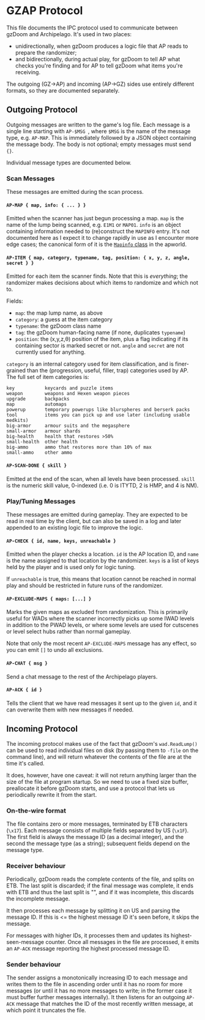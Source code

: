# GZAP Protocol

This file documents the IPC protocol used to communicate between gzDoom and
Archipelago. It's used in two places:
- unidirectionally, when gzDoom produces a logic file that AP reads to prepare
  the randomizer;
- and bidirectionally, during actual play, for gzDoom to tell AP what checks
  you're finding and for AP to tell gzDoom what items you're receiving.

The outgoing (GZ->AP) and incoming (AP->GZ) sides use entirely different formats,
so they are documented separately.


## Outgoing Protocol

Outgoing messages are written to the game's log file. Each message is a single
line starting with `AP-$MSG `, where `$MSG` is the name of the message type, e.g.
`AP-MAP`. This is immediately followed by a JSON object containing the message
body. The body is not optional; empty messages must send `{}`.

Individual message types are documented below.


### Scan Messages

These messages are emitted during the scan process.

#### `AP-MAP { map, info: { ... } }`

Emitted when the scanner has just begun processing a map. `map` is the name of the
lump being scanned, e.g. `E1M1` or `MAP01`. `info` is an object containing information
needed to (re)construct the `MAPINFO` entry. It's not documented here as I expect
it to change rapidly in use as I encounter more edge cases; the canonical form
of it is the [`Mapinfo` class](../apworld/gzdoom/WadInfo.py) in the apworld.

#### `AP-ITEM { map, category, typename, tag, position: { x, y, z, angle, secret } }`

Emitted for each item the scanner finds. Note that this is *everything*; the randomizer
makes decisions about which items to randomize and which not to.

Fields:
- `map`: the map lump name, as above
- `category`: a guess at the item category
- `typename`: the gzDoom class name
- `tag`: the gzDoom human-facing name (if none, duplicates `typename`)
- `position`: the (x,y,z,θ) position of the item, plus a flag indicating if its
  containing sector is marked secret or not. `angle` and `secret` are not currently
  used for anything.

`category` is an internal category used for item classification, and is finer-
grained than the (progression, useful, filler, trap) categories used by AP. The
full set of item categories is:

    key           keycards and puzzle items
    weapon        weapons and Hexen weapon pieces
    upgrade       backpacks
    map           automaps
    powerup       temporary powerups like blurspheres and berserk packs
    tool          items you can pick up and use later (including usable medkits)
    big-armor     armour suits and the megasphere
    small-armor   armour shards
    big-health    health that restores >50%
    small-health  other health
    big-ammo      ammo that restores more than 10% of max
    small-ammo    other ammo

#### `AP-SCAN-DONE { skill }`

Emitted at the end of the scan, when all levels have been processed. `skill` is
the numeric skill value, 0-indexed (i.e. 0 is ITYTD, 2 is HMP, and 4 is NM).

<!-- TODO: support multiskill scanning, annotating each map with the current skill
     and scanning each map once per skill level -->


### Play/Tuning Messages

These messages are emitted during gameplay. They are expected to be read in real
time by the client, but can also be saved in a log and later appended to an existing
logic file to improve the logic.

#### `AP-CHECK { id, name, keys, unreachable }`

Emitted when the player checks a location. `id` is the AP location ID, and `name`
is the name assigned to that location by the randomizer. `keys` is a list of keys
held by the player and is used only for logic tuning.

If `unreachable` is true, this means that location cannot be reached in normal
play and should be restricted in future runs of the randomizer.

#### `AP-EXCLUDE-MAPS { maps: [...] }`

<!-- TODO: implement map exclusion UI and map tuning UI -->

Marks the given maps as excluded from randomization. This is primarily useful for
WADs where the scanner incorrectly picks up some IWAD levels in addition to the
PWAD levels, or where some levels are used for cutscenes or level select hubs
rather than normal gameplay.

Note that only the most recent `AP-EXCLUDE-MAPS` message has any effect, so you
can emit `[]` to undo all exclusions.

#### `AP-CHAT { msg }`

Send a chat message to the rest of the Archipelago players.

#### `AP-ACK { id }`

Tells the client that we have read messages it sent up to the given `id`, and
it can overwrite them with new messages if needed.


## Incoming Protocol

The incoming protocol makes use of the fact that gzDoom's `wad.ReadLump()` can
be used to read individual files on disk (by passing them to `-file` on the
command line), and will return whatever the contents of the file are at the time
it's called.

It does, however, have one caveat: it will not return anything larger than the
size of the file at program startup. So we need to use a fixed size buffer,
preallocate it before gzDoom starts, and use a protocol that lets us periodically
rewrite it from the start.

### On-the-wire format

The file contains zero or more messages, terminated by ETB characters (`\x17`).
Each message consists of multiple fields separated by US (`\x1F`). The first
field is always the message ID (as a decimal integer), and the second the message
type (as a string); subsequent fields depend on the message type.

### Receiver behaviour

Periodically, gzDoom reads the complete contents of the file, and splits on ETB.
The last split is discarded; if the final message was complete, it ends with ETB
and thus the last split is "", and if it was incomplete, this discards the incomplete
message.

It then processes each message by splitting it on US and parsing the message ID.
If this is <= the highest message ID it's seen before, it skips the message.

For messages with higher IDs, it processes them and updates its highest-seen-message
counter. Once all messages in the file are processed, it emits an `AP-ACK` message
reporting the highest processed message ID.

### Sender behaviour

The sender assigns a monotonically increasing ID to each message and writes them
to the file in ascending order until it has no room for more messages (or until
it has no more messages to write; in the former case it must buffer further
messages internally). It then listens for an outgoing `AP-ACK` message that matches
the ID of the most recently written message, at which point it truncates the file.
